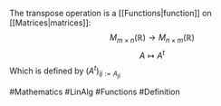 The transpose operation is a [[Functions|function]] on [[Matrices|matrices]]:
$$
M_{m\times n}(\mathbb{R})\to M_{n\times m}(\mathbb{R})
$$
$$
 A\mapsto A^t
$$
Which is defined by $(A^t)_{ij:=A_{ji}}$

#Mathematics #LinAlg #Functions #Definition 
